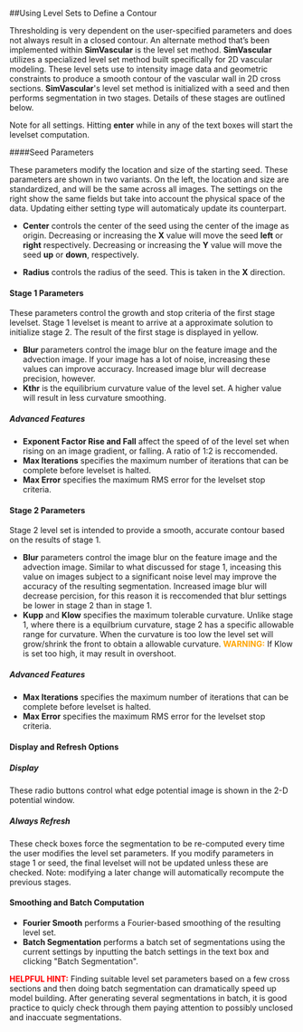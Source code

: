 ##Using Level Sets to Define a Contour

Thresholding is very dependent on the user-specified parameters and does not always result in a closed contour. An alternate method that’s been implemented within **SimVascular** is the level set method. **SimVascular** utilizes a specialized level set method built specifically for 2D vascular modeling. These level sets use to intensity image data and geometric constraints to produce a smooth contour of the vascular wall in 2D cross sections. **SimVascular**'s level set method is initialized with a seed and then performs segmentation in two stages.  Details of these stages are outlined below.

Note for all settings.  Hitting **enter** while in any of the text boxes will start the levelset computation.

####Seed Parameters

These parameters modify the location and size of the starting seed. These parameters are shown in two variants. On the left, the location and size are standardized, and will be the same across all images.  The settings on the right show the same fields but take into account the physical space of the data.  Updating either setting type will automaticaly update its counterpart.

+ **Center** controls the center of the seed using the center of the image as origin. Decreasing or increasing the **X** value will move the seed **left** or **right** respectively. Decreasing or increasing the **Y** value will move the seed **up** or **down**, respectively.

+ **Radius** controls the radius of the seed.  This is taken in the **X** direction.

#### Stage 1 Parameters

These parameters control the growth and stop criteria of the first stage levelset.  Stage 1 levelset is meant to arrive at a approximate solution to initialize stage 2. The result of the first stage is displayed in yellow.

+ **Blur** parameters control the image blur on the feature image and the advection image.  If your image has a lot of noise, increasing these values can improve accuracy. Increased image blur will decrease precision, however.
+ **Kthr** is the equilibrium curvature value of the level set. A higher value will result in less curvature smoothing.

##### Advanced Features

+ **Exponent Factor Rise and Fall** affect the speed of of the level set when rising on an image gradient, or falling.  A ratio of 1:2 is reccomended.
+ **Max Iterations** specifies the maximum number of iterations that can be complete before levelset is halted.
+ **Max Error** specifies the maximum RMS error for the levelset stop criteria.

#### Stage 2 Parameters

Stage 2 level set is intended to provide a smooth, accurate contour based on the results of stage 1.

+ **Blur** parameters control the image blur on the feature image and the advection image. Similar to what discussed for stage 1, inceasing this value on images subject to a significant noise level may improve the accuracy of the resulting segmentation. Increased image blur will decrease percision, for this reason it is reccomended that blur settings be lower in stage 2 than in stage 1.
+ **Kupp** and **Klow** specifies the maximum tolerable curvature. Unlike stage 1, where there is a equilbrium curvature, stage 2 has a specific allowable range for curvature.  When the curvature is too low the level set will grow/shrink the front to obtain a allowable curvature. <font color="orange">**WARNING:**</font> If Klow is set too high, it may result in overshoot.

##### Advanced Features

+ **Max Iterations** specifies the maximum number of iterations that can be complete before levelset is halted.
+ **Max Error** specifies the maximum RMS error for the levelset stop criteria.

#### Display and Refresh Options

##### Display

These radio buttons control what edge potential image is shown in the 2-D potential window.

##### Always Refresh

These check boxes force the segmentation to be re-computed every time the user modifies the level set parameters. If you modify parameters in stage 1 or seed, the final levelset will not be updated unless these are checked. Note: modifying a later change will automatically recompute the previous stages.

#### Smoothing and Batch Computation

+ **Fourier Smooth** performs a Fourier-based smoothing of the resulting level set. 
+ **Batch Segmentation** performs a batch set of segmentations using the current settings by inputting the batch settings in the text box and clicking "Batch Segmentation".

<font color="red">**HELPFUL HINT:**</font> Finding suitable level set parameters based on a few cross sections and then doing batch segmentation can dramatically speed up model building. After generating several segmentations in batch, it is good practice to quicly check through them paying attention to possibly unclosed and inaccuate segmentations.


